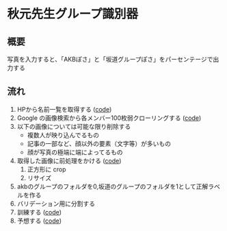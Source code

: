 # 秋元先生グループ識別器

## 概要
写真を入力すると、「AKBぽさ」と「坂道グループぽさ」をパーセンテージで出力する

## 流れ
1. HPから名前一覧を取得する ([code](./get_names.py))
2. Google の画像検索から各メンバー100枚弱クローリングする ([code](./google_img_search.py))
3. 以下の画像については可能な限り削除する
    * 複数人が映り込んでるもの
    * 記事の一部など、顔以外の要素（文字等）が多いもの
    * 顔が写真の極端に端によってるもの
3. 取得した画像に前処理をかける ([code](./resize.py))
    1. 正方形に crop
    2. リサイズ
4. akbのグループのフォルダを0,坂道のグループのフォルダを1として正解ラベルを作る
4. バリデーション用に分割する
4. 訓練する ([code](./akimoto.ipynb))
5. 予想する ([code](./akimoto_predict.ipynb))
